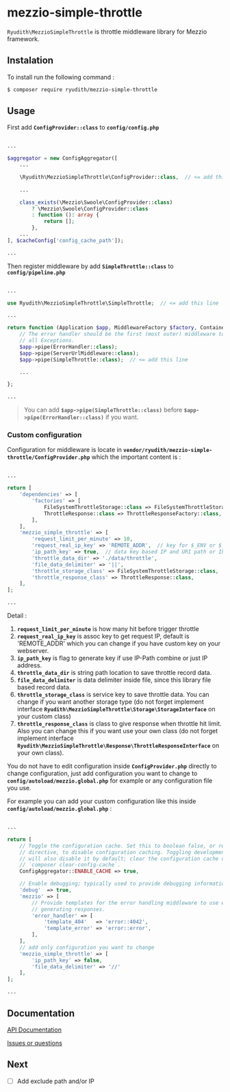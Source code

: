 # **mezzio-simple-throttle**

`Ryudith\MezzioSimpleThrottle` is throttle middleware library for Mezzio framework.

## **Instalation**

To install run the following command :

```bash
$ composer require ryudith/mezzio-simple-throttle
```


## **Usage**

First add **`ConfigProvider::class`** to **`config/config.php`**

```php

...

$aggregator = new ConfigAggregator([
    ...

    \Ryudith\MezzioSimpleThrottle\ConfigProvider::class,  // <= add this line
    
    ...

    class_exists(\Mezzio\Swoole\ConfigProvider::class)
        ? \Mezzio\Swoole\ConfigProvider::class
        : function (): array {
            return [];
        },
    ...
], $cacheConfig['config_cache_path']);

...

```

Then register middleware by add **`SimpleThrottle::class`** to **`config/pipeline.php`**

```php

...

use Ryudith\MezzioSimpleThrottle\SimpleThrottle;  // <= add this line

...

return function (Application $app, MiddlewareFactory $factory, ContainerInterface $container): void {
    // The error handler should be the first (most outer) middleware to catch
    // all Exceptions.
    $app->pipe(ErrorHandler::class);
    $app->pipe(ServerUrlMiddleware::class);
    $app->pipe(SimpleThrottle::class);  // <= add this line

    ...

};

...

```

> You can add **`$app->pipe(SimpleThrottle::class)`** before **`$app->pipe(ErrorHandler::class)`** if you want.


### Custom configuration


Configuration for middleware is locate in **`vendor/ryudith/mezzio-simple-throttle/ConfigProvider.php`** which the important content is :


```php

...

return [
    'dependencies' => [
        'factories' => [
            FileSystemThrottleStorage::class => FileSystemThrottleStorageFactory::class,
            ThrottleResponse::class => ThrottleResponseFactory::class,
        ],
    ],
    'mezzio_simple_throttle' => [
        'request_limit_per_minute' => 10,
        'request_real_ip_key' => 'REMOTE_ADDR',  // key for $_ENV or $_SERVER to get request real ip
        'ip_path_key' => true,  // data key based IP and URI path or IP only data key
        'throttle_data_dir' => './data/throttle',
        'file_data_delimiter' => '||',
        'throttle_storage_class' => FileSystemThrottleStorage::class,
        'throttle_response_class' => ThrottleResponse::class,
    ],
];

...

```

Detail :

1. **`request_limit_per_minute`** is how many hit before trigger throttle
2. **`request_real_ip_key`** is assoc key to get request IP, default is 'REMOTE_ADDR' which you can change if you have custom key on your webserver.
3. **`ip_path_key`** is flag to generate key if use IP-Path combine or just IP address.
4. **`throttle_data_dir`** is string path location to save throttle record data.
5. **`file_data_delimiter`** is data delimiter inside file, since this library file based record data.
6. **`throttle_storage_class`** is service key to save throttle data. You can change if you want another storage type (do not forget implement interface **`Ryudith\MezzioSimpleThrottle\Storage\StorageInterface`** on your custom class)
7. **`throttle_response_class`** is class to give response when throttle hit limit. Also you can change this if you want use your own class (do not forget implement interface **`Ryudith\MezzioSimpleThrottle\Response\ThrottleResponseInterface`** on your own class).

You do not have to edit configuration inside **`ConfigProvider.php`** directly to change configuration, just add configuration you want to change to **`config/autoload/mezzio.global.php`** for example or any configuration file you use.

For example you can add your custom configuration like this inside **`config/autoload/mezzio.global.php`** :

```php

...

return [
    // Toggle the configuration cache. Set this to boolean false, or remove the
    // directive, to disable configuration caching. Toggling development mode
    // will also disable it by default; clear the configuration cache using
    // `composer clear-config-cache`.
    ConfigAggregator::ENABLE_CACHE => true,

    // Enable debugging; typically used to provide debugging information within templates.
    'debug'  => true,
    'mezzio' => [
        // Provide templates for the error handling middleware to use when
        // generating responses.
        'error_handler' => [
            'template_404'   => 'error::4042',
            'template_error' => 'error::error',
        ],
    ],
    // add only configuration you want to change
    'mezzio_simple_throttle' => [
        'ip_path_key' => false,
        'file_data_delimiter' => '//'
    ],
];

...

```


## **Documentation**

[API Documentation](https://github.com/ryudith/mezzio-simple-throttle/tree/master/docs/api/classes)

[Issues or questions](https://github.com/ryudith/mezzio-simple-throttle/issues)


## Next
- [ ] Add exclude path and/or IP